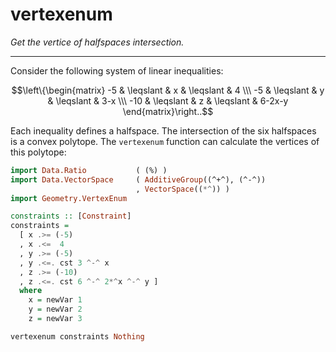 # vertexenum

*Get the vertice of halfspaces intersection.*

____

Consider the following system of linear inequalities:

$$\left\{\begin{matrix} -5  & \leqslant & x & \leqslant & 4 \\\ -5  & \leqslant & y & \leqslant & 3-x \\\ -10 & \leqslant & z & \leqslant & 6-2x-y \end{matrix}\right..$$

Each inequality defines a halfspace. The intersection of the six halfspaces is
a convex polytope. The `vertexenum` function can calculate the vertices of this 
polytope:

```haskell
import Data.Ratio           ( (%) )
import Data.VectorSpace     ( AdditiveGroup((^+^), (^-^))
                            , VectorSpace((*^)) )
import Geometry.VertexEnum

constraints :: [Constraint]
constraints =
  [ x .>= (-5)
  , x .<=  4
  , y .>= (-5)
  , y .<=. cst 3 ^-^ x
  , z .>= (-10)
  , z .<=. cst 6 ^-^ 2*^x ^-^ y ]
  where
    x = newVar 1
    y = newVar 2
    z = newVar 3

vertexenum constraints Nothing
```